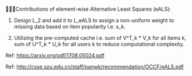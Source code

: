 Contributions of element-wise Alternative Least Squares (eALS):

1. Design L_2 and add it to L_eALS to assign a non-uniform weight to missing data based on item popularity i.e. s_k.

2. Utilizing the pre-computed cache i.e. sum of V^T_k * V_k for all items k, sum of U^T_k * U_k for all users k to reduce computational complexity.


Ref: https://arxiv.org/pdf/1708.05024.pdf

Ref: http://csse.szu.edu.cn/staff/panwk/recommendation/OCCF/eALS.pdf